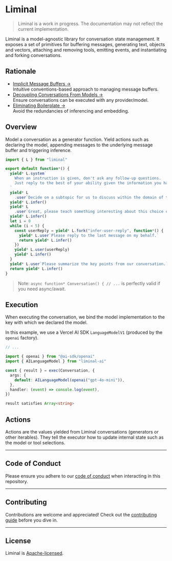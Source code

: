 # Liminal

> Liminal is a work in progress. The documentation may not reflect the current
> implementation.

Liminal is a model-agnostic library for conversation state management. It
exposes a set of primitives for buffering messages, generating text, objects and
vectors, attaching and removing tools, emitting events, and instantiating and
forking conversations.

<!-- ## Resources

- [Documentation &rarr;](https://liminal.land)<br />Usage guide intended for
  human readers.
- [llms.txt &rarr;](./llms.txt)<br />Chunks of truth to be fed into LLMs.
- [Examples &rarr;](https://github.com/harrysolovay/liminal/tree/main/examples)<br />Examples
  illustrating common use cases. -->

## Rationale

- [Implicit Message Buffers &rarr;](./liminal.land/rationale/implicit_message_buffers.md)<br />Intuitive
  conventions-based approach to managing message buffers.
- [Decoupling Conversations From Models &rarr;](./liminal.land/rationale/decoupling_conversations_from_models.md)<br />Ensure
  conversations can be executed with any provider/model.
- [Eliminating Boilerplate &rarr;](./liminal.land/rationale/eliminating_boilerplate.md)<br />Avoid
  the redundancies of inferencing and embedding.

<!-- - [Type-safe Observability &rarr;](https://liminal.land/rationale/type-safe_observability)<br />Observe
  events from the entire conversation tree; infer event static types like with
  TRPC or Hono Client.
- [Step Comparison &rarr;](https://liminal.land/rationale/eliminating_boilerplate.md)<br />Stepped
  execution of the same conversation with different models. -->

## Overview

Model a conversation as a generator function. Yield actions such as declaring
the model, appending messages to the underlying message buffer and triggering
inference.

```ts
import { L } from "liminal"

export default function*() {
  yield* L.system`
    When an instruction is given, don't ask any follow-up questions.
    Just reply to the best of your ability given the information you have.
  `
  yield* L
    .user`Decide on a subtopic for us to discuss within the domain of technological futurism.`
  yield* L.infer()
  yield* L
    .user`Great, please teach something interesting about this choice of subtopic.`
  yield* L.infer()
  let i = 0
  while (i < 5) {
    const userReply = yield* L.fork("infer-user-reply", function*() {
      yield* L.user`Please reply to the last message on my behalf.`
      return yield* L.infer()
    })
    yield* L.user(userReply)
    yield* L.infer()
  }
  yield* L.user`Please summarize the key points from our conversation.`
  return yield* L.infer()
}
```

> Note: `async function* Conversation() { // ...` is perfectly valid if you need
> async/await.

## Execution

When executing the conversation, we bind the model implementation to the key
with which we declared the model.

In this example, we use a Vercel AI SDK `LanguageModelV1` (produced by the
`openai` factory).

```ts
// ...

import { openai } from "@ai-sdk/openai"
import { AILanguageModel } from "liminal-ai"

const { result } = exec(Conversation, {
  args: {
    default: AILanguageModel(openai("gpt-4o-mini")),
  },
  handler: (event) => console.log(event),
})

result satisfies Array<string>
```

## Actions

Actions are the values yielded from Liminal conversations (generators or other
iterables). They tell the executor how to update internal state such as the
model or tool selections.

---

## **Code of Conduct**

Please ensure you adhere to our [code of conduct](CODE_OF_CONDUCT.md) when
interacting in this repository.

---

## **Contributing**

Contributions are welcome and appreciated! Check out the
[contributing guide](CONTRIBUTING.md) before you dive in.

---

## **License**

Liminal is [Apache-licensed](LICENSE).
